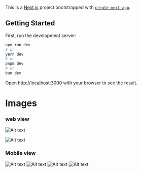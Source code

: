 This is a [Next.js](https://nextjs.org/) project bootstrapped with [`create-next-app`](https://github.com/vercel/next.js/tree/canary/packages/create-next-app).

## Getting Started

First, run the development server:

```bash
npm run dev
# or
yarn dev
# or
pnpm dev
# or
bun dev
```

Open [http://localhost:3000](http://localhost:3000) with your browser to see the result.

# Images
### web view
![Alt text](https://github.com/Uselessme21/Gmeet/blob/main/public/image.png)

![Alt text](https://github.com/Uselessme21/Gmeet/blob/main/public/image1.png)

### Mobile view

![Alt text](https://github.com/Uselessme21/Gmeet/blob/main/public/image2.png)     ![Alt text](https://github.com/Uselessme21/Gmeet/blob/main/public/image3.png)  ![Alt text](https://github.com/Uselessme21/Gmeet/blob/main/public/image4.png)     ![Alt text](https://github.com/Uselessme21/Gmeet/blob/main/public/image5.png)


